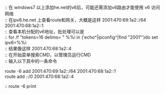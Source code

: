 
:: 在 windows7 以上添加he.net的v6后，可能还需添加v6路由才能使用 v6 访问网络  
:: 在ipv6.he.net 上查看route和网关，大概是这样 2001:470:69:1a2::/64 2001:470:68:1a2::1  
:: 查看本机分配的v6地址，批处理可以是  
:: for /f "tokens=16 delims= " %%i in ('echo^|ipconfig^|find "2001"')do set ipv6=%%i  
:: 结果像这样   2001:470:68:1a2::4  
:: 在开始菜单搜索CMD，以管理员运行CMD  
:: 输入以下其中的一条命令  
  
route -6 add 2001:470:69:1a2::/64 2001:470:68:1a2::1  
route add ::/0 2001:470:68:1a2::4  
  
:: route -6 print  
  
  

